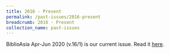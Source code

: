 ```yaml
---
title: 2016 - Present
permalink: /past-issues/2016-present
breadcrumb: 2016 - Present
collection_name: past-issues
---
```

BiblioAsia Apr-Jun 2020 (v.16/1) is our current issue. Read it [here](/vol-16/issue-1/apr-jun-2020/).

